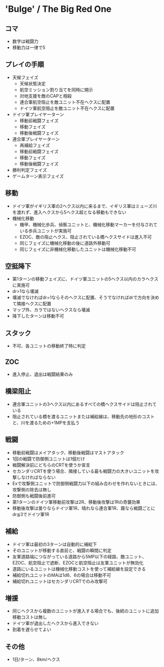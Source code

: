 # 'Bulge' / The Big Red One
## コマ
- 数字は戦闘力
- 移動力は一律で5

## プレイの手順
- 天候フェイズ
  - 天候状態決定
  - 航空ミッション割り当てを同時に開示
  - 対地支援を敵のCAPと相殺
  - 連合軍航空阻止を敵ユニット不在ヘクスに配置
  - ドイツ軍航空阻止を敵ユニット不在ヘクスに配置
- ドイツ軍プレイヤーターン
  - 移動前戦闘フェイズ
  - 移動フェイズ
  - 移動後戦闘フェイズ
- 連合軍プレイヤーターン
  - 再補給フェイズ
  - 移動前戦闘フェイズ
  - 移動フェイズ
  - 移動後戦闘フェイズ
- 勝利判定フェイズ
- ゲームターン表示フェイズ

## 移動
- ドイツ軍がイギリス軍の2ヘクス以内に来るまで、イギリス軍はミューズ川を渡れず、進入ヘクスから5ヘクス超となる移動もできない
- 機械化移動
  - 機甲、機械化歩兵、偵察ユニットと、機械化移動マーカーを付与されている歩兵ユニットが実施可
  - EZOC、敵の阻止ヘクス、阻止されている橋ヘクスサイドは進入不可
  - 同じフェイズに機械化移動の後に道路外移動可
  - 同じフェイズに非機械化移動したユニットは機械化移動不可

## 空挺降下
- 第1ターンの移動フェイズに、ドイツ軍ユニットの5ヘクス以内のカラヘクスに実施可
- dr>1なら壊滅
- 壊滅でなければdr=1ならそのヘクスに配置、そうでなければdrで方向を決めて隣接ヘクスに配置
- マップ外、カラではないヘクスなら壊滅
- 降下したターンは移動不可

## スタック
- 不可、各ユニットの移動終了時に判定

## ZOC
- 進入停止、退出は戦闘結果のみ

## 橋梁阻止
- 連合軍ユニットの3ヘクス以内にあるすべての橋ヘクスサイドは阻止されている
- 阻止されている橋を渡るユニットまたは補給線は、移動先の地形のコストと、川を渡るための+1MPを支払う

## 戦闘
- 移動前戦闘はメイアタック、移動後戦闘はマストアタック
- 1回の戦闘で防御側ユニットは1個だけ
- 戦闘解決前にどちらのCRTを使うか宣言
- セカンダリCRTを使う場合、隣接している最も戦闘力の大きいユニットを攻撃しなければならない
- Exで攻撃側ユニットで防御側戦闘力以下の組み合わせを作れないときには、攻撃側の除去は無し
- 防御側も戦闘後前進可
- 第1ターンのドイツ軍移動前攻撃は2R、移動後攻撃は1Rの奇襲効果
- 移動後攻撃は曇りならドイツ軍1R、晴れなら連合軍1R、霧なら戦闘ごとにdr≦3でドイツ軍1R

## 補給
- ドイツ軍は最初の3ターンは自動的に補給下
- そのユニットが移動する直前と、戦闘の瞬間に判定
- 友軍道路端につながっている道路から5MP以下の経路、敵ユニット、EZOC、航空阻止で遮断、EZOCと航空阻止は友軍ユニットが無効化
- 道路にいるユニットは機械化移動コストを使って補給線を設定できる
- 補給切れユニットのMAは1d6、6の場合は移動不可
- 補給切れユニットはセカンダリCRTでのみ攻撃可

## 増援
- 同じヘクスから複数のユニットが進入する場合でも、後続のユニットに追加移動コストは無し
- ドイツ軍が退出したヘクスから進入できない
- 到着を遅らせてよい

## その他
- 1日/ターン、8km/ヘクス

